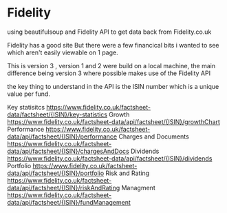 # Fidelity
using beautifulsoup and Fidelity API to get data back from Fidelity.co.uk

Fidelity has a good site
But there were a few financical bits i wanted to see which aren't easily viewable on 1 page.

This is version 3 , version 1 and 2 were build on a local machine, 
the main difference being version 3 where possible makes use of the Fidelity API

the key thing to understand in the API is the ISIN number which is a unique value per fund.

Key statisitcs https://www.fidelity.co.uk/factsheet-data/factsheet/{ISIN}/key-statistics
Growth https://www.fidelity.co.uk/factsheet-data/api/factsheet/{ISIN}/growthChart
Performance https://www.fidelity.co.uk/factsheet-data/api/factsheet/{ISIN}/performance
Charges and Documents https://www.fidelity.co.uk/factsheet-data/api/factsheet/{ISIN}/chargesAndDocs
Dividends https://www.fidelity.co.uk/factsheet-data/api/factsheet/{ISIN}/dividends
Portfolio https://www.fidelity.co.uk/factsheet-data/api/factsheet/{ISIN}/portfolio
Risk and Rating https://www.fidelity.co.uk/factsheet-data/api/factsheet/{ISIN}/riskAndRating
Managment https://www.fidelity.co.uk/factsheet-data/api/factsheet/{ISIN}/fundManagement

